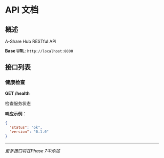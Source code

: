 # API 文档

## 概述

A-Share Hub RESTful API

**Base URL**: `http://localhost:8000`

## 接口列表

### 健康检查

**GET /health**

检查服务状态

**响应示例**：
```json
{
  "status": "ok",
  "version": "0.1.0"
}
```

---

*更多接口将在Phase 7中添加*
